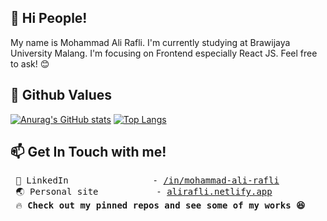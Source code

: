 ## 👏 Hi People!

My name is Mohammad Ali Rafli. I'm currently studying at Brawijaya University Malang. I'm focusing on Frontend especially React JS. Feel free to ask! 😊

## 🌱 Github Values

[![Anurag's GitHub stats](https://github-readme-stats.vercel.app/api?username=alirafli&theme=radical&line_height=40)](https://github.com/anuraghazra/github-readme-stats)
[![Top Langs](https://github-readme-stats.vercel.app/api/top-langs/?username=alirafli&theme=radical&line_height=20)](https://github.com/anuraghazra/github-readme-stats)

## 📫 Get In Touch with me!

<pre>
 🛄 LinkedIn                - <a href="https://www.linkedin.com/in/mohammad-ali-rafli/">/in/mohammad-ali-rafli</a>
 🌏 Personal site           - <a href="https://alirafli.netlify.app/">alirafli.netlify.app</a>
 🔥 <b>Check out my pinned repos and see some of my works 😆</b>
</pre>
<!--
**alirafli/alirafli** is a ✨ _special_ ✨ repository because its `README.md` (this file) appears on your GitHub profile.

Here are some ideas to get you started:

- 🔭 I’m currently working on ...
- 🌱 I’m currently learning ...
- 👯 I’m looking to collaborate on ...
- 🤔 I’m looking for help with ...
- 💬 Ask me about ...
- 📫 How to reach me: ...
- 😄 Pronouns: ...
- ⚡ Fun fact: ...
-->
